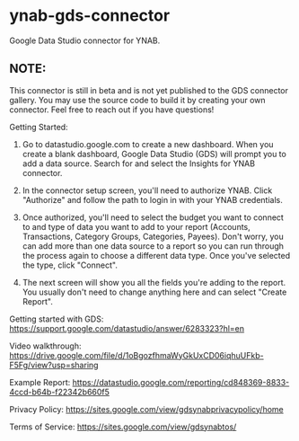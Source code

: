 # ynab-gds-connector
Google Data Studio connector for YNAB.

## NOTE:
This connector is still in beta and is not yet published to the GDS connector gallery. You may use the source code to build it by creating your own connector. Feel free to reach out if you have questions!

Getting Started:
1. Go to datastudio.google.com to create a new dashboard. When you create a blank dashboard, Google Data Studio (GDS) will prompt you to add a data source. Search for and select the Insights for YNAB connector.

2. In the connector setup screen, you'll need to authorize YNAB. Click "Authorize" and follow the path to login in with your YNAB credentials.

3. Once authorized, you'll need to select the budget you want to connect to and type of data you want to add to your report (Accounts, Transactions, Category Groups, Categories, Payees). Don't worry, you can add more than one data source to a report so you can run through the process again to choose a different data type. Once you've selected the type, click "Connect".

4. The next screen will show you all the fields you're adding to the report. You usually don't need to change anything here and can select "Create Report".

Getting started with GDS: https://support.google.com/datastudio/answer/6283323?hl=en

Video walkthrough: https://drive.google.com/file/d/1oBgozfhmaWyGkUxCD06iqhuUFkb-F5Fg/view?usp=sharing

Example Report: https://datastudio.google.com/reporting/cd848369-8833-4ccd-b64b-f22342b660f5

Privacy Policy: https://sites.google.com/view/gdsynabprivacypolicy/home

Terms of Service: https://sites.google.com/view/gdsynabtos/
